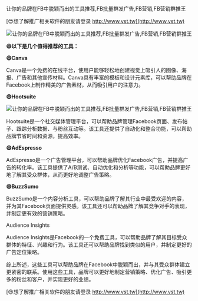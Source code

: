 让你的品牌在FB中脱颖而出的工具推荐,FB批量群发广告,FB营销,FB营销群推王

[😍想了解推广相关软件的朋友请登录 http://www.vst.tw](http://www.vst.tw)

 <center><img src="https://vst.tw/MP4/tuiguang/png/0.png" alt="让你的品牌在FB中脱颖而出的工具推荐,FB批量群发广告,FB营销,FB营销群推王"></center>

**😄以下是几个值得推荐的工具：**

**😄Canva**

Canva是一个免费的在线平台，使用户能够轻松地创建视觉上吸引人的图像、海报、广告和其他宣传材料。Canva具有丰富的模板和设计元素库，可以帮助品牌在Facebook上制作精美的广告素材，从而吸引用户的注意力。

**😄Hootsuite**

 <center><img src="https://vst.tw/MP4/tuiguang/png/0.png" alt="让你的品牌在FB中脱颖而出的工具推荐,FB批量群发广告,FB营销,FB营销群推王"></center>

Hootsuite是一个社交媒体管理平台，可以帮助品牌管理Facebook页面、发布帖子、跟踪分析数据、与粉丝互动等。该工具还提供了自动化和整合功能，可以帮助品牌节省时间和资源，提高效率。

**😄AdEspresso**

AdEspresso是一个广告管理平台，可以帮助品牌优化Facebook广告，并提高广告的转化率。该工具提供了A/B测试、自动优化和分析等功能，可以帮助品牌更好地了解其受众群体，从而更好地调整广告策略。

**😄BuzzSumo**

BuzzSumo是一个内容分析工具，可以帮助品牌了解其行业中最受欢迎的内容，并为其Facebook页面提供灵感。该工具还可以帮助品牌了解其竞争对手的表现，并制定更有效的营销策略。

Audience Insights

Audience Insights是Facebook的一个免费工具，可以帮助品牌了解其目标受众群体的特征、兴趣和行为。该工具还可以帮助品牌找到类似的用户，并制定更好的广告定位策略。

综上所述，这些工具可以帮助品牌在Facebook中脱颖而出，并与其受众群体建立更紧密的联系。使用这些工具，品牌可以更好地制定营销策略、优化广告、吸引更多的粉丝和客户，并实现更好的业绩。

[😍想了解推广相关软件的朋友请登录 http://www.vst.tw](http://www.vst.tw)



